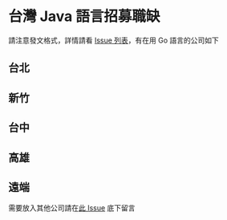 # 台灣 Java 語言招募職缺

請注意發文格式，詳情請看 [Issue 列表](https://github.com/javatw/jobs/issues)，有在用 Go 語言的公司如下

## 台北

## 新竹


## 台中

## 高雄


## 遠端
需要放入其他公司請在[此 Issue](https://github.com/javatw/jobs/issues/2) 底下留言

